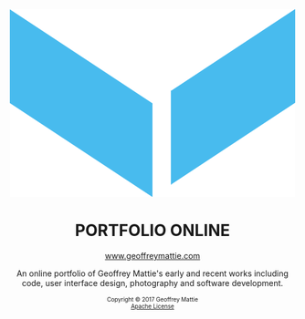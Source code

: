 <div align="center">
<img src="./resources/build/images/Icon.png" width="500">   
<h1>
<strong>PORTFOLIO ONLINE</strong>
</h1>
<div style="width: 500px">
<p>
<a href="https://www.geoffreymattie.com" target="_blank">www.geoffreymattie.com</a>
</p>
<p>
An online portfolio of Geoffrey Mattie's early and recent works including code, user interface design, photography and software development.
</p>
<div style="font-size: 10px">
<p>Copyright © 2017 Geoffrey Mattie<br>
<a href="./LICENSE" target="_self">Apache License</a></p>
</div>
</div>
</div>
